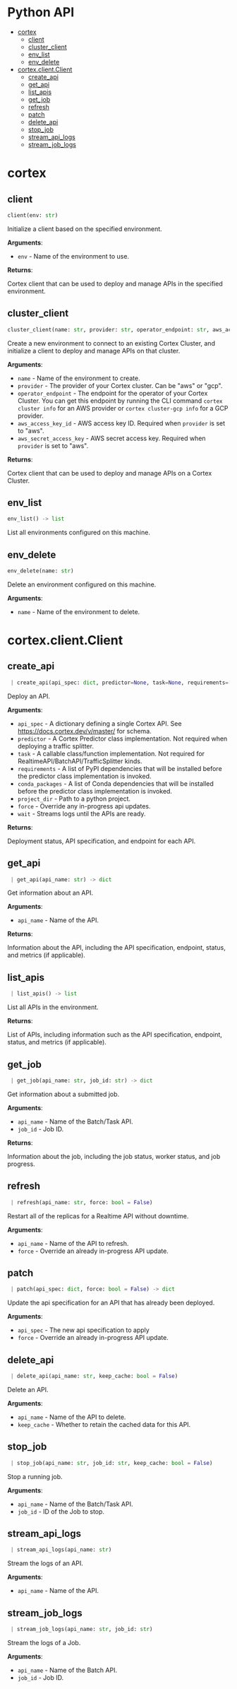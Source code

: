 # Python API

* [cortex](#cortex)
  * [client](#client)
  * [cluster\_client](#cluster_client)
  * [env\_list](#env_list)
  * [env\_delete](#env_delete)
* [cortex.client.Client](#cortex-client-client)
  * [create\_api](#create_api)
  * [get\_api](#get_api)
  * [list\_apis](#list_apis)
  * [get\_job](#get_job)
  * [refresh](#refresh)
  * [patch](#patch)
  * [delete\_api](#delete_api)
  * [stop\_job](#stop_job)
  * [stream\_api\_logs](#stream_api_logs)
  * [stream\_job\_logs](#stream_job_logs)

# cortex

## client

```python
client(env: str)
```

Initialize a client based on the specified environment.

**Arguments**:

- `env` - Name of the environment to use.


**Returns**:

  Cortex client that can be used to deploy and manage APIs in the specified environment.

## cluster\_client

```python
cluster_client(name: str, provider: str, operator_endpoint: str, aws_access_key_id: Optional[str] = None, aws_secret_access_key: Optional[str] = None) -> Client
```

Create a new environment to connect to an existing Cortex Cluster, and initialize a client to deploy and manage APIs on that cluster.

**Arguments**:

- `name` - Name of the environment to create.
- `provider` - The provider of your Cortex cluster. Can be "aws" or "gcp".
- `operator_endpoint` - The endpoint for the operator of your Cortex Cluster. You can get this endpoint by running the CLI command `cortex cluster info` for an AWS provider or `cortex cluster-gcp info` for a GCP provider.
- `aws_access_key_id` - AWS access key ID. Required when `provider` is set to "aws".
- `aws_secret_access_key` - AWS secret access key. Required when `provider` is set to "aws".


**Returns**:

  Cortex client that can be used to deploy and manage APIs on a Cortex Cluster.

## env\_list

```python
env_list() -> list
```

List all environments configured on this machine.

## env\_delete

```python
env_delete(name: str)
```

Delete an environment configured on this machine.

**Arguments**:

- `name` - Name of the environment to delete.

# cortex.client.Client

## create\_api

<!-- CORTEX_VERSION_MINOR -->

```python
 | create_api(api_spec: dict, predictor=None, task=None, requirements=[], conda_packages=[], project_dir: Optional[str] = None, force: bool = True, wait: bool = False) -> list
```

Deploy an API.

**Arguments**:

- `api_spec` - A dictionary defining a single Cortex API. See https://docs.cortex.dev/v/master/ for schema.
- `predictor` - A Cortex Predictor class implementation. Not required when deploying a traffic splitter.
- `task` - A callable class/function implementation. Not required for RealtimeAPI/BatchAPI/TrafficSplitter kinds.
- `requirements` - A list of PyPI dependencies that will be installed before the predictor class implementation is invoked.
- `conda_packages` - A list of Conda dependencies that will be installed before the predictor class implementation is invoked.
- `project_dir` - Path to a python project.
- `force` - Override any in-progress api updates.
- `wait` - Streams logs until the APIs are ready.


**Returns**:

  Deployment status, API specification, and endpoint for each API.

## get\_api

```python
 | get_api(api_name: str) -> dict
```

Get information about an API.

**Arguments**:

- `api_name` - Name of the API.


**Returns**:

  Information about the API, including the API specification, endpoint, status, and metrics (if applicable).

## list\_apis

```python
 | list_apis() -> list
```

List all APIs in the environment.

**Returns**:

  List of APIs, including information such as the API specification, endpoint, status, and metrics (if applicable).

## get\_job

```python
 | get_job(api_name: str, job_id: str) -> dict
```

Get information about a submitted job.

**Arguments**:

- `api_name` - Name of the Batch/Task API.
- `job_id` - Job ID.


**Returns**:

  Information about the job, including the job status, worker status, and job progress.

## refresh

```python
 | refresh(api_name: str, force: bool = False)
```

Restart all of the replicas for a Realtime API without downtime.

**Arguments**:

- `api_name` - Name of the API to refresh.
- `force` - Override an already in-progress API update.

## patch

```python
 | patch(api_spec: dict, force: bool = False) -> dict
```

Update the api specification for an API that has already been deployed.

**Arguments**:

- `api_spec` - The new api specification to apply
- `force` - Override an already in-progress API update.

## delete\_api

```python
 | delete_api(api_name: str, keep_cache: bool = False)
```

Delete an API.

**Arguments**:

- `api_name` - Name of the API to delete.
- `keep_cache` - Whether to retain the cached data for this API.

## stop\_job

```python
 | stop_job(api_name: str, job_id: str, keep_cache: bool = False)
```

Stop a running job.

**Arguments**:

- `api_name` - Name of the Batch/Task API.
- `job_id` - ID of the Job to stop.

## stream\_api\_logs

```python
 | stream_api_logs(api_name: str)
```

Stream the logs of an API.

**Arguments**:

- `api_name` - Name of the API.

## stream\_job\_logs

```python
 | stream_job_logs(api_name: str, job_id: str)
```

Stream the logs of a Job.

**Arguments**:

- `api_name` - Name of the Batch API.
- `job_id` - Job ID.
